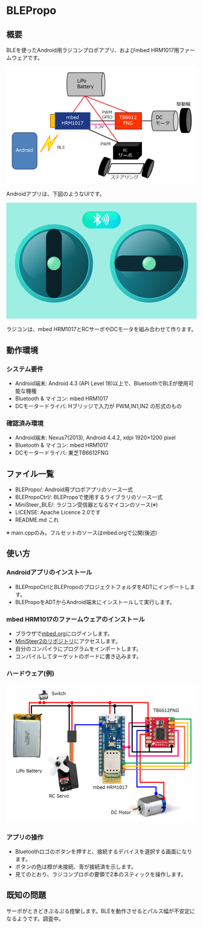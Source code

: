 BLEPropo
=========

## 概要
BLEを使ったAndroid用ラジコンプロポアプリ、およびmbed HRM1017用ファームウェアです。

![概念図](image/BLE_overview.png)

Androidアプリは、下図のようなUIです。

![アプリの画面](image/BLE_UI_small.png)

ラジコンは、mbed HRM1017とRCサーボやDCモータを組み合わせて作ります。
<!--
下図はミニ四駆を改造して作ったラジコンです。

![ラジコンの写真](http://licheng.sakura.ne.jp/steer/TODO)
-->

## 動作環境
### システム要件
* Android端末: Android 4.3 (API Level 18)以上で、BluetoothでBLEが使用可能な機種
* Bluetooth & マイコン: mbed HRM1017
* DCモータードライバ: Hブリッジで入力が PWM,IN1,IN2 の形式のもの


### 確認済み環境
* Android端末: Nexus7(2013), Android 4.4.2, xdpi 1920×1200 pixel
* Bluetooth & マイコン: mbed HRM1017
* DCモータードライバ: 東芝TB6612FNG

## ファイル一覧
* BLEPropo/: Android用プロポアプリのソース一式
* BLEPropoCtrl/: BLEPropoで使用するライブラリのソース一式
* MiniSteer_BLE/: ラジコン受信器となるマイコンのソース(※)
* LICENSE: Apache Licence 2.0です
* README.md これ

※ main.cppのみ。フルセットのソースはmbed.orgで公開(後述)

## 使い方

### Androidアプリのインストール
* BLEPropoCtrlとBLEPropoのプロジェクトフォルダをADTにインポートします。
* BLEPropoをADTからAndroid端末にインストールして実行します。

### mbed HRM1017のファームウェアのインストール
* ブラウザで[mbed.org](https://mbed.org/)にログインします。
* [MiniSteer2のリポジトリ](http://developer.mbed.org/users/lipoyang/code/MiniSteer2/)にアクセスします。
* 自分のコンパイラにプログラムをインポートします。
* コンパイルしてターゲットのボードに書き込みます。

### ハードウェア(例)
![実体配線図](image/BLE_wiring.png)

### アプリの操作
* Bluetoothロゴのボタンを押すと、接続するデバイスを選択する画面になります。
* ボタンの色は橙が未接続、青が接続済を示します。
* 見てのとおり、ラジコンプロポの要領で2本のスティックを操作します。

## 既知の問題
サーボがときどきぷるぷる痙攣します。BLEを動作させるとパルス幅が不安定になるようです。調査中。
